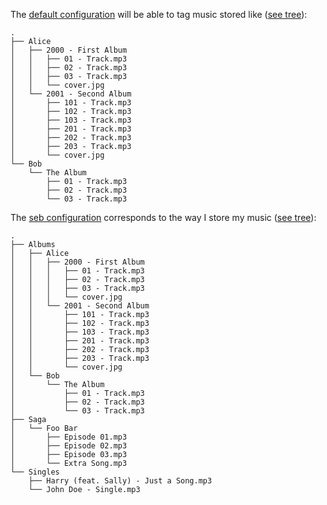 
The [default configuration](samples/config/default.json) will be able to tag music stored like ([see tree](samples/config/default/)):
```shell
.
├── Alice
│   ├── 2000 - First Album
│   │   ├── 01 - Track.mp3
│   │   ├── 02 - Track.mp3
│   │   ├── 03 - Track.mp3
│   │   └── cover.jpg
│   └── 2001 - Second Album
│       ├── 101 - Track.mp3
│       ├── 102 - Track.mp3
│       ├── 103 - Track.mp3
│       ├── 201 - Track.mp3
│       ├── 202 - Track.mp3
│       ├── 203 - Track.mp3
│       └── cover.jpg
└── Bob
    └── The Album
        ├── 01 - Track.mp3
        ├── 02 - Track.mp3
        └── 03 - Track.mp3
```

The [seb configuration](samples/config/seb.json) corresponds to the way I store my music ([see tree](samples/config/seb/)):
```shell
.
├── Albums
│   ├── Alice
│   │   ├── 2000 - First Album
│   │   │   ├── 01 - Track.mp3
│   │   │   ├── 02 - Track.mp3
│   │   │   ├── 03 - Track.mp3
│   │   │   └── cover.jpg
│   │   └── 2001 - Second Album
│   │       ├── 101 - Track.mp3
│   │       ├── 102 - Track.mp3
│   │       ├── 103 - Track.mp3
│   │       ├── 201 - Track.mp3
│   │       ├── 202 - Track.mp3
│   │       ├── 203 - Track.mp3
│   │       └── cover.jpg
│   └── Bob
│       └── The Album
│           ├── 01 - Track.mp3
│           ├── 02 - Track.mp3
│           └── 03 - Track.mp3
├── Saga
│   └── Foo Bar
│       ├── Episode 01.mp3
│       ├── Episode 02.mp3
│       ├── Episode 03.mp3
│       └── Extra Song.mp3
└── Singles
    ├── Harry (feat. Sally) - Just a Song.mp3
    └── John Doe - Single.mp3
```
